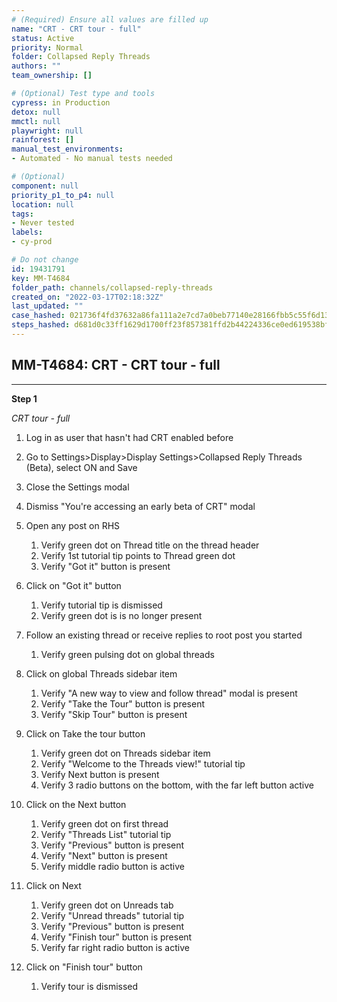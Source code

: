 ```yaml
---
# (Required) Ensure all values are filled up
name: "CRT - CRT tour - full"
status: Active
priority: Normal
folder: Collapsed Reply Threads
authors: ""
team_ownership: []

# (Optional) Test type and tools
cypress: in Production
detox: null
mmctl: null
playwright: null
rainforest: []
manual_test_environments: 
- Automated - No manual tests needed

# (Optional)
component: null
priority_p1_to_p4: null
location: null
tags: 
- Never tested
labels: 
- cy-prod

# Do not change
id: 19431791
key: MM-T4684
folder_path: channels/collapsed-reply-threads
created_on: "2022-03-17T02:18:32Z"
last_updated: ""
case_hashed: 021736f4fd37632a86fa111a2e7cd7a0beb77140e28166fbb5c55f6d13c642bd06763326a211e60b4c4f560ad4c1c451
steps_hashed: d681d0c33ff1629d1700ff23f857381ffd2b44224336ce0ed619538bfed47e7faf25291b81449fed64326ed1100db992
---
```


## MM-T4684: CRT - CRT tour - full

---

**Step 1**

_CRT tour - full_

1. Log in as user that hasn't had CRT enabled before

2. Go to Settings>Display>Display Settings>Collapsed Reply Threads (Beta), select ON and Save

3. Close the Settings modal

4. Dismiss "You're accessing an early beta of CRT" modal

5. Open any post on RHS 

   1. Verify green dot on Thread title on the thread header
   2. Verify 1st tutorial tip points to Thread green dot
   3. Verify "Got it" button is present

6. Click on "Got it" button

   1. Verify tutorial tip is dismissed 
   2. Verify green dot is is no longer present 

7. Follow an existing thread or receive replies to root post you started

   1. Verify green pulsing dot on global threads 

8. Click on global Threads sidebar item 

   1. Verify "A new way to view and follow thread" modal is present 
   2. Verify "Take the Tour" button is present
   3. Verify "Skip Tour" button is present

9. Click on Take the tour button

   1. Verify green dot on Threads sidebar item
   2. Verify "Welcome to the Threads view!" tutorial tip
   3. Verify Next button is present 
   4. Verify 3 radio buttons on the bottom, with the far left button active

10. Click on the Next button

    1. Verify green dot on first thread
    2. Verify "Threads List" tutorial tip
    3. Verify "Previous" button is present
    4. Verify "Next" button is present
    5. Verify middle radio button is active

11. Click on Next 

    1. Verify green dot on Unreads tab
    2. Verify "Unread threads" tutorial tip
    3. Verify "Previous" button is present
    4. Verify "Finish tour" button is present
    5. Verify far right radio button is active

12. Click on "Finish tour" button

    1. Verify tour is dismissed
